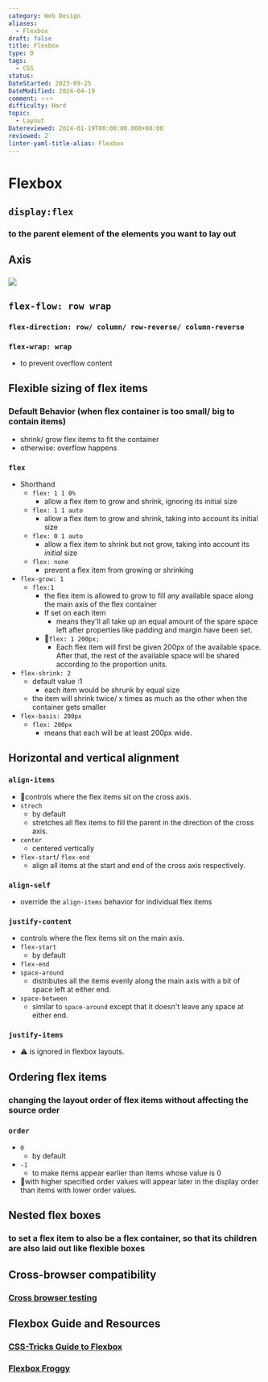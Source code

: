 ```yaml
---
category: Web Design
aliases:
  - Flexbox
draft: false
title: Flexbox
type: D
tags:
  - CSS
status: 
DateStarted: 2023-09-25
DateModified: 2024-04-19
comment: ⭐⭐⭐
difficulty: Hard
topic:
  - Layout
Datereviewed: 2024-01-19T00:00:00.000+08:00
reviewed: 2
linter-yaml-title-alias: Flexbox
---
```


# Flexbox

## `display:flex`

### to the parent element of the elements you want to lay out

## Axis

### ![](https://cdn.jsdelivr.net/gh/jenniferwonder/bimg/web-design/Flexbox-Axis.png)

## `flex-flow: row wrap`

### `flex-direction: row/ column/ row-reverse/ column-reverse`

### `flex-wrap: wrap`

- to prevent overflow content

## Flexible sizing of flex items

### Default Behavior (when flex container is too small/ big to contain items)

- shrink/ grow flex items to fit the container
- otherwise: overflow happens

### `flex`

- Shorthand
  - `flex: 1 1 0%`
    - allow a flex item to grow and shrink, ignoring its initial size
  - `flex: 1 1 auto`
    - allow a flex item to grow and shrink, taking into account its initial size
  - `flex: 0 1 auto`
    - allow a flex item to shrink but not grow, taking into account its _initial_ size
  - `flex: none`
    - prevent a flex item from growing or shrinking
- `flex-grow: 1`
  - `flex:1`
    - the flex item is allowed to grow to fill any available space along the main axis of the flex container
    - If set on each item
      - means they'll all take up an equal amount of the spare space left after properties like padding and margin have been set.
    - 📌`flex: 1 200px;`
      - Each flex item will first be given 200px of the available space. After that, the rest of the available space will be shared according to the proportion units.
- `flex-shrink: 2`
  - default value :1
    - each item would be shrunk by equal size
  - the item will shrink twice/ x times as much as the other when the container gets smaller
- `flex-basis: 200px`
  - `flex: 200px`
    - means that each will be at least 200px wide.

## Horizontal and vertical alignment

### `align-items`

- 📌controls where the flex items sit on the cross axis.
- `strech`
  - by default
  - stretches all flex items to fill the parent in the direction of the cross axis.
- `center`
  - centered vertically
- `flex-start`/ `flex-end`
  - align all items at the start and end of the cross axis respectively.

### `align-self`

- override the `align-items` behavior for individual flex items

### `justify-content`

- controls where the flex items sit on the main axis.
- `flex-start`
  - by default
- `flex-end`
- `space-around`
  - distributes all the items evenly along the main axis with a bit of space left at either end.
- `space-between`
  - similar to `space-around` except that it doesn't leave any space at either end.

### `justify-items`

- ⚠️ is ignored in flexbox layouts.

## Ordering flex items

### changing the layout order of flex items without affecting the source order

### `order`

- `0`
  - by default
- `-1`
  - to make items appear earlier than items whose value is 0
- 📌with higher specified order values will appear later in the display order than items with lower order values.

## Nested flex boxes

### to set a flex item to also be a flex container, so that its children are also laid out like flexible boxes

## Cross-browser compatibility

### [Cross browser testing](https://developer.mozilla.org/en-US/docs/Learn/Tools_and_testing/Cross_browser_testing)

## Flexbox Guide and Resources

### [CSS-Tricks Guide to Flexbox](https://css-tricks.com/snippets/css/a-guide-to-flexbox/)

### [Flexbox Froggy](https://flexboxfroggy.com/)
